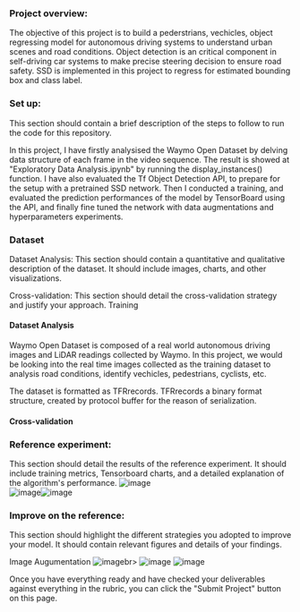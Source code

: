 ### Project overview:
The objective of this project is to build a pederstrians, vechicles, object regressing model for autonomous driving systems to understand urban scenes and road conditions.   Object detection is an critical component in self-driving car systems to make precise steering decision to ensure road safety.  SSD is implemented in this project to regress for estimated bounding box and class label.  

### Set up: 
This section should contain a brief description of the steps to follow to run the code for this repository.

In this project, I have firstly analysised the Waymo Open Dataset by delving data structure of each frame in the video sequence. The result is showed at "Exploratory Data Analysis.ipynb" by running the display_instances() function.  I have also evaluated the Tf Object Detection API, to prepare for the setup with a pretrained SSD  network.  Then I conducted a training, and evaluated the prediction performances of the model by TensorBoard using the API, and finally fine tuned the network with data augmentations and hyperparameters experiments.

### Dataset
Dataset Analysis: This section should contain a quantitative and qualitative description of the dataset. It should include images, charts, and other visualizations.

Cross-validation: This section should detail the cross-validation strategy and justify your approach.
Training

#### Dataset Analysis
Waymo Open Dataset is composed of a real world autonomous driving images and LiDAR readings collected by Waymo.  In this project, we would be looking into the real time images collected as the training dataset to analysis road conditions, identify vechicles, pedestrians, cyclists, etc.

The dataset is formatted as TFRrecords. TFRrecords a binary format structure, created by protocol buffer for the reason of serialization.

#### Cross-validation

### Reference experiment: 
This section should detail the results of the reference experiment. It should include training metrics, Tensorboard charts, and a detailed explanation of the algorithm's performance.
![image](https://user-images.githubusercontent.com/21034990/221397452-c12e2917-ca92-4f78-95e3-539695696ea3.png)<br>
![image](https://user-images.githubusercontent.com/21034990/221397412-134acef8-e87e-4612-9021-f0020ec6e693.png)![image](https://user-images.githubusercontent.com/21034990/221397417-d4841291-4dc6-409f-abcc-478a636f6b26.png)


### Improve on the reference: 
This section should highlight the different strategies you adopted to improve your model. It should contain relevant figures and details of your findings.

Image Augumentation
![image](https://user-images.githubusercontent.com/21034990/221432614-13a1275e-eecb-445f-9191-b612743a973a.png)br>
![image](https://user-images.githubusercontent.com/21034990/221432629-f294a980-374d-4a98-9108-4d83bf4e5c49.png)
![image](https://user-images.githubusercontent.com/21034990/221432530-edee2ef9-ca2a-4bad-9616-3b00d3a0ca1e.png)<br>


Once you have everything ready and have checked your deliverables against everything in the rubric, you can click the "Submit Project" button on this page.
